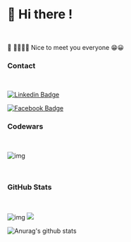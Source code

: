 <head>
<link rel="stylesheet" href="https://cdn.jsdelivr.net/gh/devicons/devicon@master/devicon.min.css">
</head>

# 👋 Hi there !

<br/>

🔭 🙋‍♂️🙋‍♀️ Nice to meet you everyone 😁😀 
<br/>
<!-- - ⚡ Fun fact: I'm cat ♥ -->

### Contact

<br/>

[![Linkedin Badge](https://img.shields.io/badge/SiriwatJ-white?style=flat-square&logo=Linkedin&logoColor=blue&link=https://www.linkedin.com/in/siriwat-j-174b0a1b7)](https://www.linkedin.com/in/siriwat-j-174b0a1b7/)

[![Facebook Badge](https://img.shields.io/badge/@siriwataom-white?style=flat-square&logo=Medium&logoColor=black&link=https://medium.com/@siriwataom)](https://medium.com/@siriwataom)

### Codewars

<br/>

![img](https://www.codewars.com/users/siraom15/badges/large)

<br/>

### GitHub Stats

<br/>

![img](https://komarev.com/ghpvc/?username=siraom15&color=ff69b4)
![](https://img.shields.io/github/followers/siraom15?style=plastic)
<br>

![Anurag's github stats](https://github-readme-stats.vercel.app/api?username=siraom15&count_private=true&show_icons=true&theme=highcontrast)

<link rel="stylesheet" href="https://cdn.jsdelivr.net/gh/devicons/devicon@v2.8.2/devicon.min.css">
